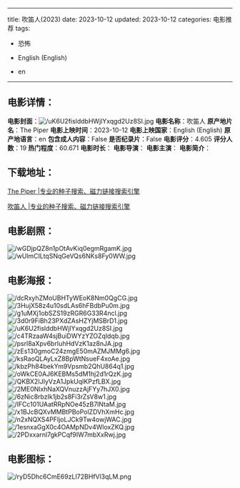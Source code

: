 
---
title: 吹笛人(2023)
date: 2023-10-12
updated: 2023-10-12
categories: 电影推荐
tags:
- 恐怖

- English (English)
- en
---


> 

## **电影详情**：

**电影封面**：<img src="https://image.tmdb.org/t/p/w200/uK6U2fislddbHWjlYxqgd2Uz8SI.jpg" alt="/uK6U2fislddbHWjlYxqgd2Uz8SI.jpg" title="/uK6U2fislddbHWjlYxqgd2Uz8SI.jpg">
**电影名称**：吹笛人
**原产地片名**：The Piper
**电影上映时间**：2023-10-12
**电影上映国家**：English (English)
**原产地语言**：en
**包含成人内容**：False
**是否纪录片**：False
**电影评分**：4.605
**评分人数**：19
**热门程度**：60.671
**电影时长**：
**电影导演**：
**电影主演**：
**电影简介**：

## **下载地址**：
[The Piper |专业的种子搜索、磁力链接搜索引擎](https://movie.amd794.com:2083/?search=The%20Piper&ordering=&mode=match_phrase&page_size=10&page=1)

[吹笛人 |专业的种子搜索、磁力链接搜索引擎](https://movie.amd794.com:2083/?search=%E5%90%B9%E7%AC%9B%E4%BA%BA&ordering=&mode=match_phrase&page_size=10&page=1)
 

## **电影剧照**：
<img src="https://image.tmdb.org/t/p/original/wGDjpQZ8n1pOtAvKiq0egmRgamK.jpg" alt="/wGDjpQZ8n1pOtAvKiq0egmRgamK.jpg" title="/wGDjpQZ8n1pOtAvKiq0egmRgamK.jpg"><img src="https://image.tmdb.org/t/p/original/wUlmCILtqSNqGeVQs6NKs8Fy0WW.jpg" alt="/wUlmCILtqSNqGeVQs6NKs8Fy0WW.jpg" title="/wUlmCILtqSNqGeVQs6NKs8Fy0WW.jpg">

## **电影海报**：
<img src="https://image.tmdb.org/t/p/original/dcRxyhZMoUBHTyWEoK8Nm0QgCG.jpg" alt="/dcRxyhZMoUBHTyWEoK8Nm0QgCG.jpg" title="/dcRxyhZMoUBHTyWEoK8Nm0QgCG.jpg"><img src="https://image.tmdb.org/t/p/original/3HujX58z4u10sdLAs6hFBdbPu0m.jpg" alt="/3HujX58z4u10sdLAs6hFBdbPu0m.jpg" title="/3HujX58z4u10sdLAs6hFBdbPu0m.jpg"><img src="https://image.tmdb.org/t/p/original/g1uMXj1obSZS19zRGR6G33R4ncl.jpg" alt="/g1uMXj1obSZS19zRGR6G33R4ncl.jpg" title="/g1uMXj1obSZS19zRGR6G33R4ncl.jpg"><img src="https://image.tmdb.org/t/p/original/3d0r9FiBh23PXdZAsHZYjMSBrD1.jpg" alt="/3d0r9FiBh23PXdZAsHZYjMSBrD1.jpg" title="/3d0r9FiBh23PXdZAsHZYjMSBrD1.jpg"><img src="https://image.tmdb.org/t/p/original/uK6U2fislddbHWjlYxqgd2Uz8SI.jpg" alt="/uK6U2fislddbHWjlYxqgd2Uz8SI.jpg" title="/uK6U2fislddbHWjlYxqgd2Uz8SI.jpg"><img src="https://image.tmdb.org/t/p/original/c4TRzaaW4sjBuiDWYzYZOZqldqb.jpg" alt="/c4TRzaaW4sjBuiDWYzYZOZqldqb.jpg" title="/c4TRzaaW4sjBuiDWYzYZOZqldqb.jpg"><img src="https://image.tmdb.org/t/p/original/psrl8aXpv6brIuhHdVzK1az8nJA.jpg" alt="/psrl8aXpv6brIuhHdVzK1az8nJA.jpg" title="/psrl8aXpv6brIuhHdVzK1az8nJA.jpg"><img src="https://image.tmdb.org/t/p/original/zEs130gmoC24zmgE50mAZMJMMg6.jpg" alt="/zEs130gmoC24zmgE50mAZMJMMg6.jpg" title="/zEs130gmoC24zmgE50mAZMJMMg6.jpg"><img src="https://image.tmdb.org/t/p/original/ksRaoQLAyLxZ8BpWtNsueF4xoAe.jpg" alt="/ksRaoQLAyLxZ8BpWtNsueF4xoAe.jpg" title="/ksRaoQLAyLxZ8BpWtNsueF4xoAe.jpg"><img src="https://image.tmdb.org/t/p/original/kbzPh84bekYm9Vpsmb2QhU864q1.jpg" alt="/kbzPh84bekYm9Vpsmb2QhU864q1.jpg" title="/kbzPh84bekYm9Vpsmb2QhU864q1.jpg"><img src="https://image.tmdb.org/t/p/original/oWkCE0AJ6KEBMs5dM1hj2d1rQzK.jpg" alt="/oWkCE0AJ6KEBMs5dM1hj2d1rQzK.jpg" title="/oWkCE0AJ6KEBMs5dM1hj2d1rQzK.jpg"><img src="https://image.tmdb.org/t/p/original/QKBX2IJIyVzA1JpkUqIKPzfLBX.jpg" alt="/QKBX2IJIyVzA1JpkUqIKPzfLBX.jpg" title="/QKBX2IJIyVzA1JpkUqIKPzfLBX.jpg"><img src="https://image.tmdb.org/t/p/original/2ME0NlxhNaXQVnuzzAjFYy7hJX0.jpg" alt="/2ME0NlxhNaXQVnuzzAjFYy7hJX0.jpg" title="/2ME0NlxhNaXQVnuzzAjFYy7hJX0.jpg"><img src="https://image.tmdb.org/t/p/original/6zNic8rbzIk1jb2s8Fi3rZsV8w1.jpg" alt="/6zNic8rbzIk1jb2s8Fi3rZsV8w1.jpg" title="/6zNic8rbzIk1jb2s8Fi3rZsV8w1.jpg"><img src="https://image.tmdb.org/t/p/original/lFCc101UAatRRpNOe45zB7lNtaM.jpg" alt="/lFCc101UAatRRpNOe45zB7lNtaM.jpg" title="/lFCc101UAatRRpNOe45zB7lNtaM.jpg"><img src="https://image.tmdb.org/t/p/original/x1BJcBQXvMMBtPBoPolZDVhXmHc.jpg" alt="/x1BJcBQXvMMBtPBoPolZDVhXmHc.jpg" title="/x1BJcBQXvMMBtPBoPolZDVhXmHc.jpg"><img src="https://image.tmdb.org/t/p/original/n2xNQXS4PFIjoLJCk9Tw4owjWAC.jpg" alt="/n2xNQXS4PFIjoLJCk9Tw4owjWAC.jpg" title="/n2xNQXS4PFIjoLJCk9Tw4owjWAC.jpg"><img src="https://image.tmdb.org/t/p/original/1esnxaGgX0c4OAMpNDv4WloxZKQ.jpg" alt="/1esnxaGgX0c4OAMpNDv4WloxZKQ.jpg" title="/1esnxaGgX0c4OAMpNDv4WloxZKQ.jpg"><img src="https://image.tmdb.org/t/p/original/2PDxxarnl7gkPCqf9IW7mbXxRwj.jpg" alt="/2PDxxarnl7gkPCqf9IW7mbXxRwj.jpg" title="/2PDxxarnl7gkPCqf9IW7mbXxRwj.jpg">

## **电影图标**：
<img src="https://image.tmdb.org/t/p/original/ryD5Dhc6CmE69zLI72BHfVl3qLM.png" alt="/ryD5Dhc6CmE69zLI72BHfVl3qLM.png" title="/ryD5Dhc6CmE69zLI72BHfVl3qLM.png">
